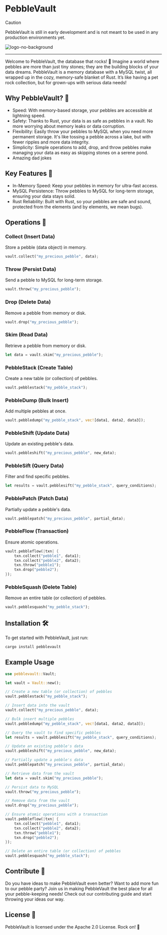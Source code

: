 # PebbleVault

> [!CAUTION]
> PebbleVault is still in early development and is not meant to be used in any production environments yet.

![logo-no-background](https://github.com/Stars-Beyond/PebbleVault/assets/34868944/927902b2-1579-4e3a-9c92-93a0f9e47e3e)

---
Welcome to PebbleVault, the database that rocks! 🚀 Imagine a world where pebbles are more than just tiny stones; they are the building blocks of your data dreams. PebbleVault is a memory database with a MySQL twist, all wrapped up in the cozy, memory-safe blanket of Rust. It’s like having a pet rock collection, but for grown-ups with serious data needs!

## Why PebbleVault? 🌟
- Speed: With memory-based storage, your pebbles are accessible at lightning speed.
- Safety: Thanks to Rust, your data is as safe as pebbles in a vault. No more worrying about memory leaks or data corruption.
- Flexibility: Easily throw your pebbles to MySQL when you need more permanent storage. It's like tossing a pebble across a lake, but with fewer ripples and more data integrity.
- Simplicity: Simple operations to add, drop, and throw pebbles make managing your data as easy as skipping stones on a serene pond.
- Amazing dad jokes
## Key Features 🎉
- In-Memory Speed: Keep your pebbles in memory for ultra-fast access.
- MySQL Persistence: Throw pebbles to MySQL for long-term storage, ensuring your data stays solid.
- Rust Reliability: Built with Rust, so your pebbles are safe and sound, protected from the elements (and by elements, we mean bugs).
## Operations 🔧

### Collect (Insert Data)
Store a pebble (data object) in memory.

```rs
vault.collect("my_precious_pebble", data);
```

### Throw (Persist Data)
Send a pebble to MySQL for long-term storage.

```rs
vault.throw("my_precious_pebble");
```

### Drop (Delete Data)
Remove a pebble from memory or disk.

```rs
vault.drop("my_precious_pebble");
```

### Skim (Read Data)
Retrieve a pebble from memory or disk.

```rs
let data = vault.skim("my_precious_pebble");
```

### PebbleStack (Create Table)
Create a new table (or collection) of pebbles.

```rs
vault.pebblestack("my_pebble_stack");
```

### PebbleDump (Bulk Insert)
Add multiple pebbles at once.

```rs
vault.pebbledump("my_pebble_stack", vec![data1, data2, data3]);
```

### PebbleShift (Update Data)
Update an existing pebble's data.

```rs
vault.pebbleshift("my_precious_pebble", new_data);
```

### PebbleSift (Query Data)
Filter and find specific pebbles.

```rs
let results = vault.pebblesift("my_pebble_stack", query_conditions);
```

### PebblePatch (Patch Data)
Partially update a pebble's data.

```rs
vault.pebblepatch("my_precious_pebble", partial_data);
```

### PebbleFlow (Transaction)
Ensure atomic operations.

```rs
vault.pebbleflow(|txn| {
    txn.collect("pebble1", data1);
    txn.collect("pebble2", data2);
    txn.throw("pebble1");
    txn.drop("pebble2");
});
```

### PebbleSquash (Delete Table)
Remove an entire table (or collection) of pebbles.

```rs
vault.pebblesquash("my_pebble_stack");
```

## Installation 🛠️
To get started with PebbleVault, just run:
```sh
cargo install pebblevault
```

## Example Usage

```rs
use pebblevault::Vault;

let vault = Vault::new();

// Create a new table (or collection) of pebbles
vault.pebblestack("my_pebble_stack");

// Insert data into the vault
vault.collect("my_precious_pebble", data);

// Bulk insert multiple pebbles
vault.pebbledump("my_pebble_stack", vec![data1, data2, data3]);

// Query the vault to find specific pebbles
let results = vault.pebblesift("my_pebble_stack", query_conditions);

// Update an existing pebble's data
vault.pebbleshift("my_precious_pebble", new_data);

// Partially update a pebble's data
vault.pebblepatch("my_precious_pebble", partial_data);

// Retrieve data from the vault
let data = vault.skim("my_precious_pebble");

// Persist data to MySQL
vault.throw("my_precious_pebble");

// Remove data from the vault
vault.drop("my_precious_pebble");

// Ensure atomic operations with a transaction
vault.pebbleflow(|txn| {
    txn.collect("pebble1", data1);
    txn.collect("pebble2", data2);
    txn.throw("pebble1");
    txn.drop("pebble2");
});

// Delete an entire table (or collection) of pebbles
vault.pebblesquash("my_pebble_stack");
```

## Contribute 🤝
Do you have ideas to make PebbleVault even better? Want to add more fun to our pebble party? Join us in making PebbleVault the best place for all your pebble-keeping needs! Check out our contributing guide and start throwing your ideas our way.

## License 📜
PebbleVault is licensed under the Apache 2.0 License. Rock on! 🤘
